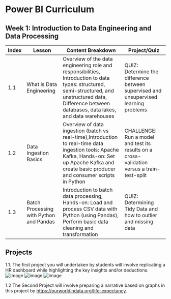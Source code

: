 # Power BI Curriculum

## Week 1: Introduction to Data Engineering and Data Processing
| Index | Lesson | Content Breakdown | Project/Quiz |
|---|---|---|---|
| 1.1 | What is Data Engineering | Overview of the data engineering role and responsibilities, Introduction to data types: structured, semi-structured, and unstructured data,	Difference between databases, data lakes, and data warehouses | QUIZ: Determine the difference between supervised and unsupervised learning problems |
| 1.2 | Data Ingestion Basics | Overview of data ingestion (batch vs real-time),Introduction to real-time data ingestion tools: Apache Kafka, Hands-on: Set up Apache Kafka and create basic producer and consumer scripts in Python | CHALLENGE: Run a model and test its results on a cross-validation versus a train-test-split |
| 1.3 |Batch Processing with Python and Pandas | Introduction to batch data processing, Hands-on: Load and process CSV data with Python (using Pandas), Perform basic data cleaning and transformation | QUIZ: Determining Tidy Data and how to outlier and missing data |

## Projects 
1.1. The first project you will undertaken by students will involve replicating a HR dashboard while highlighting the key insights and/or deductions.
![image](https://github.com/user-attachments/assets/3781e0d5-f4da-4155-ae6b-41b5f5c2ce94)
![image](https://github.com/user-attachments/assets/f485d0a3-f7c0-45bf-b539-063b1b68c085)
![image](https://github.com/user-attachments/assets/af8badc9-960f-4873-9852-865da8599255)

1.2  The Second Project will involve preparing a narrative based on graphs in this project by https://ourworldindata.org/life-expectancy. 
